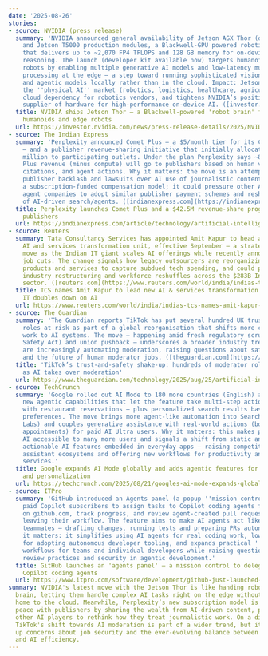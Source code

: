 ```yaml
---
date: '2025-08-26'
stories:
- source: NVIDIA (press release)
  summary: 'NVIDIA announced general availability of Jetson AGX Thor (developer kit)
    and Jetson T5000 production modules, a Blackwell‑GPU powered robotics computer
    that delivers up to ~2,070 FP4 TFLOPS and 128 GB memory for on‑device generative
    reasoning. The launch (developer kit available now) targets humanoid and industrial
    robots by enabling multiple generative AI models and low‑latency multimodal sensor
    processing at the edge — a step toward running sophisticated vision‑language‑action
    and agentic models locally rather than in the cloud. Impact: Jetson Thor accelerates
    the ''physical AI'' market (robotics, logistics, healthcare, agriculture), lowers
    cloud dependency for robotics vendors, and tightens NVIDIA’s position as the dominant
    supplier of hardware for high‑performance on‑device AI. ([investor.nvidia.com](https://investor.nvidia.com/news/press-release-details/2025/NVIDIA-Blackwell-Powered-Jetson-Thor-Now-Available-Accelerating-the-Age-of-General-Robotics/default.aspx))'
  title: NVIDIA ships Jetson Thor — a Blackwell‑powered 'robot brain' for next‑gen
    humanoids and edge robots
  url: https://investor.nvidia.com/news/press-release-details/2025/NVIDIA-Blackwell-Powered-Jetson-Thor-Now-Available-Accelerating-the-Age-of-General-Robotics/default.aspx
- source: The Indian Express
  summary: 'Perplexity announced Comet Plus — a $5/month tier for its Comet AI browser
    — and a publisher revenue‑sharing initiative that initially allocates about $42.5
    million to participating outlets. Under the plan Perplexity says ~80% of Comet
    Plus revenue (minus compute) will go to publishers based on human visits, in‑response
    citations, and agent actions. Why it matters: the move is an attempt to address
    publisher backlash and lawsuits over AI use of journalistic content by creating
    a subscription‑funded compensation model; it could pressure other AI search and
    agent companies to adopt similar publisher payment schemes and reshape the economics
    of AI‑driven search/agents. ([indianexpress.com](https://indianexpress.com/article/technology/artificial-intelligence/perplexity-new-comet-plus-subscription-revenue-sharing-publishers-10212605/))'
  title: Perplexity launches Comet Plus and a $42.5M revenue‑share program to pay
    publishers
  url: https://indianexpress.com/article/technology/artificial-intelligence/perplexity-new-comet-plus-subscription-revenue-sharing-publishers-10212605/
- source: Reuters
  summary: Tata Consultancy Services has appointed Amit Kapur to head a newly formed
    AI and services transformation unit, effective September — a strategic leadership
    move as the Indian IT giant scales AI offerings while recently announcing large
    job cuts. The change signals how legacy outsourcers are reorganizing around AI
    products and services to capture subdued tech spending, and could presage further
    industry restructuring and workforce reshuffles across the $283B Indian outsourcing
    sector. ([reuters.com](https://www.reuters.com/world/india/indias-tcs-names-amit-kapur-head-newly-formed-ai-unit-company-memo-shows-2025-08-26/))
  title: TCS names Amit Kapur to lead new AI & services transformation unit as Indian
    IT doubles down on AI
  url: https://www.reuters.com/world/india/indias-tcs-names-amit-kapur-head-newly-formed-ai-unit-company-memo-shows-2025-08-26/
- source: The Guardian
  summary: 'The Guardian reports TikTok has put several hundred UK trust-and-safety/moderation
    roles at risk as part of a global reorganisation that shifts more content-review
    work to AI systems. The move — happening amid fresh regulatory scrutiny (the Online
    Safety Act) and union pushback — underscores a broader industry trend: platforms
    are increasingly automating moderation, raising questions about safety, offshoring,
    and the future of human moderator jobs. ([theguardian.com](https://www.theguardian.com/technology/2025/aug/25/artificial-intelligence-openai-tiktok))'
  title: 'TikTok’s trust-and-safety shake-up: hundreds of moderator roles put at risk
    as AI takes over moderation'
  url: https://www.theguardian.com/technology/2025/aug/25/artificial-intelligence-openai-tiktok
- source: TechCrunch
  summary: 'Google rolled out AI Mode to 180 more countries (English) and introduced
    new agentic capabilities that let the feature take multi-step actions — starting
    with restaurant reservations — plus personalized search results based on user
    preferences. The move brings more agent-like automation into Search (via Google
    Labs) and couples generative assistance with real‑world actions (booking, ticketing,
    appointments) for paid AI Ultra users. Why it matters: this makes powerful, agentic
    AI accessible to many more users and signals a shift from static answers toward
    actionable AI features embedded in everyday apps — raising competition with other
    assistant ecosystems and offering new workflows for productivity and consumer
    services.'
  title: Google expands AI Mode globally and adds agentic features for reservations
    and personalization
  url: https://techcrunch.com/2025/08/21/googles-ai-mode-expands-globally-adds-new-agentic-features/
- source: ITPro
  summary: 'GitHub introduced an Agents panel (a popup ''mission control'') that allows
    paid Copilot subscribers to assign tasks to Copilot coding agents from any page
    on github.com, track progress, and review agent-created pull requests without
    leaving their workflow. The feature aims to make AI agents act like background
    teammates — drafting changes, running tests and preparing PRs autonomously. Why
    it matters: it simplifies using AI agents for real coding work, lowers friction
    for adopting autonomous developer tooling, and expands practical ''vibe‑coding''
    workflows for teams and individual developers while raising questions about governance,
    review practices and security in agentic development.'
  title: GitHub launches an 'agents panel' — a mission control to delegate and manage
    Copilot coding agents
  url: https://www.itpro.com/software/development/github-just-launched-a-new-mission-control-center-for-developers-to-delegate-tasks-to-ai-coding-agents
summary: NVIDIA's latest move with the Jetson Thor is like handing robots a supercharged
  brain, letting them handle complex AI tasks right on the edge without always phoning
  home to the cloud. Meanwhile, Perplexity’s new subscription model is trying to make
  peace with publishers by sharing the wealth from AI-driven content, possibly nudging
  other AI players to rethink how they treat journalistic work. On a different note,
  TikTok's shift towards AI moderation is part of a wider trend, but it's stirring
  up concerns about job security and the ever-evolving balance between human oversight
  and AI efficiency.
---
```


<!-- Generated with AI web search 2025-08-26 13:42 UTC -->
